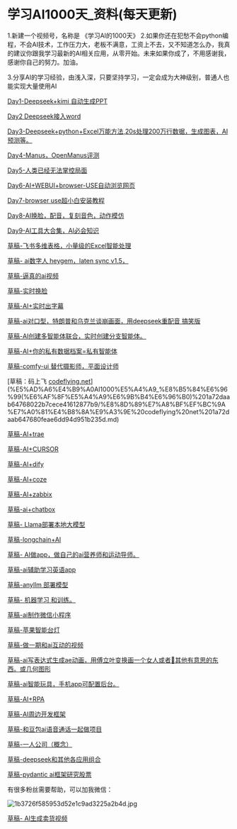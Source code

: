 # 学习AI1000天_资料(每天更新)

1.新建一个视频号，名称是 《学习AI的1000天》
2.如果你还在犯愁不会python编程，不会AI技术，工作压力大，老板不满意，工资上不去，又不知道怎么办，我真的建议你跟我学习最新的AI相关应用，从零开始。未来如果你成了，不用感谢我，感谢你自己的努力。加油。

3.分享AI的学习经验，由浅入深，只要坚持学习，一定会成为大神级别，普通人也能实现大量使用AI

[Day1-Deepseek+kimi 自动生成PPT ](%E5%AD%A6%E4%B9%A0AI1000%E5%A4%A9_%E8%B5%84%E6%96%99(%E6%AF%8F%E5%A4%A9%E6%9B%B4%E6%96%B0)%201a72daab64768022b7cece41612877b9/Day1-Deepseek+kimi%20%E8%87%AA%E5%8A%A8%E7%94%9F%E6%88%90PPT%201a72daab64768066b4b7ffc9704083d0.md)

[Day2 Deepseek接入word ](%E5%AD%A6%E4%B9%A0AI1000%E5%A4%A9_%E8%B5%84%E6%96%99(%E6%AF%8F%E5%A4%A9%E6%9B%B4%E6%96%B0)%201a72daab64768022b7cece41612877b9/Day2%20Deepseek%E6%8E%A5%E5%85%A5word%201a72daab6476801fb901cbb62f86d111.md)

[Day3-Deepseek+python+Excel万能方法,20s处理200万行数据，生成图表，AI预测等。](%E5%AD%A6%E4%B9%A0AI1000%E5%A4%A9_%E8%B5%84%E6%96%99(%E6%AF%8F%E5%A4%A9%E6%9B%B4%E6%96%B0)%201a72daab64768022b7cece41612877b9/Day3-Deepseek+python+Excel%E4%B8%87%E8%83%BD%E6%96%B9%E6%B3%95,20s%E5%A4%84%E7%90%86200%E4%B8%87%E8%A1%8C%E6%95%B0%E6%8D%AE%EF%BC%8C%E7%94%9F%E6%88%90%E5%9B%BE%E8%A1%A8%EF%BC%8CA%201a92daab6476808691b0df080576f91e.md)

[Day4-Manus，OpenManus评测](%E5%AD%A6%E4%B9%A0AI1000%E5%A4%A9_%E8%B5%84%E6%96%99(%E6%AF%8F%E5%A4%A9%E6%9B%B4%E6%96%B0)%201a72daab64768022b7cece41612877b9/Day4-Manus%EF%BC%8COpenManus%E8%AF%84%E6%B5%8B%201b02daab647680acb02ae8648a1fcd4b.md)

[Day5-人类已经无法掌控局面](%E5%AD%A6%E4%B9%A0AI1000%E5%A4%A9_%E8%B5%84%E6%96%99(%E6%AF%8F%E5%A4%A9%E6%9B%B4%E6%96%B0)%201a72daab64768022b7cece41612877b9/Day5-%E4%BA%BA%E7%B1%BB%E5%B7%B2%E7%BB%8F%E6%97%A0%E6%B3%95%E6%8E%8C%E6%8E%A7%E5%B1%80%E9%9D%A2%201b92daab647680a7aa67ef0dcd7c9310.md)

[Day6-AI+WEBUI+browser-USE自动浏览网页](%E5%AD%A6%E4%B9%A0AI1000%E5%A4%A9_%E8%B5%84%E6%96%99(%E6%AF%8F%E5%A4%A9%E6%9B%B4%E6%96%B0)%201a72daab64768022b7cece41612877b9/Day6-AI+WEBUI+browser-USE%E8%87%AA%E5%8A%A8%E6%B5%8F%E8%A7%88%E7%BD%91%E9%A1%B5%201a92daab647680d19c7ae2706c8d46da.md)

[Day7-browser use超小白安装教程](%E5%AD%A6%E4%B9%A0AI1000%E5%A4%A9_%E8%B5%84%E6%96%99(%E6%AF%8F%E5%A4%A9%E6%9B%B4%E6%96%B0)%201a72daab64768022b7cece41612877b9/Day7-browser%20use%E8%B6%85%E5%B0%8F%E7%99%BD%E5%AE%89%E8%A3%85%E6%95%99%E7%A8%8B%201b72daab647680ba90fff52abf1da6e0.md)

[Day8-AI换脸，配音，复刻音色，动作模仿](%E5%AD%A6%E4%B9%A0AI1000%E5%A4%A9_%E8%B5%84%E6%96%99(%E6%AF%8F%E5%A4%A9%E6%9B%B4%E6%96%B0)%201a72daab64768022b7cece41612877b9/Day8-AI%E6%8D%A2%E8%84%B8%EF%BC%8C%E9%85%8D%E9%9F%B3%EF%BC%8C%E5%A4%8D%E5%88%BB%E9%9F%B3%E8%89%B2%EF%BC%8C%E5%8A%A8%E4%BD%9C%E6%A8%A1%E4%BB%BF%201b72daab64768055a05ece46e31ca8d9.md)

[Day9-AI工具大合集，AI必会知识](%E5%AD%A6%E4%B9%A0AI1000%E5%A4%A9_%E8%B5%84%E6%96%99(%E6%AF%8F%E5%A4%A9%E6%9B%B4%E6%96%B0)%201a72daab64768022b7cece41612877b9/Day9-AI%E5%B7%A5%E5%85%B7%E5%A4%A7%E5%90%88%E9%9B%86%EF%BC%8CAI%E5%BF%85%E4%BC%9A%E7%9F%A5%E8%AF%86%201b62daab647680ccabecc31511746402.md)

[草稿-飞书多维表格，小量级的Excel智能处理](%E5%AD%A6%E4%B9%A0AI1000%E5%A4%A9_%E8%B5%84%E6%96%99(%E6%AF%8F%E5%A4%A9%E6%9B%B4%E6%96%B0)%201a72daab64768022b7cece41612877b9/%E8%8D%89%E7%A8%BF-%E9%A3%9E%E4%B9%A6%E5%A4%9A%E7%BB%B4%E8%A1%A8%E6%A0%BC%EF%BC%8C%E5%B0%8F%E9%87%8F%E7%BA%A7%E7%9A%84Excel%E6%99%BA%E8%83%BD%E5%A4%84%E7%90%86%201aa2daab647680e7b5c8d85dbbceef4b.md)

[草稿- ai数字人 heygem，laten sync v1.5，](%E5%AD%A6%E4%B9%A0AI1000%E5%A4%A9_%E8%B5%84%E6%96%99(%E6%AF%8F%E5%A4%A9%E6%9B%B4%E6%96%B0)%201a72daab64768022b7cece41612877b9/%E8%8D%89%E7%A8%BF-%20ai%E6%95%B0%E5%AD%97%E4%BA%BA%20heygem%EF%BC%8Claten%20sync%20v1%205%EF%BC%8C%201b82daab647680d09bcdeb7d721adc56.md)

[草稿-逼真的ai视频](%E5%AD%A6%E4%B9%A0AI1000%E5%A4%A9_%E8%B5%84%E6%96%99(%E6%AF%8F%E5%A4%A9%E6%9B%B4%E6%96%B0)%201a72daab64768022b7cece41612877b9/%E8%8D%89%E7%A8%BF-%E9%80%BC%E7%9C%9F%E7%9A%84ai%E8%A7%86%E9%A2%91%201ac2daab647680e083bffaa0ed5ef685.md)

[草稿-实时换脸](%E5%AD%A6%E4%B9%A0AI1000%E5%A4%A9_%E8%B5%84%E6%96%99(%E6%AF%8F%E5%A4%A9%E6%9B%B4%E6%96%B0)%201a72daab64768022b7cece41612877b9/%E8%8D%89%E7%A8%BF-%E5%AE%9E%E6%97%B6%E6%8D%A2%E8%84%B8%201a72daab647680f8a30be91e984f29b6.md)

[草稿-AI+实时出字幕](%E5%AD%A6%E4%B9%A0AI1000%E5%A4%A9_%E8%B5%84%E6%96%99(%E6%AF%8F%E5%A4%A9%E6%9B%B4%E6%96%B0)%201a72daab64768022b7cece41612877b9/%E8%8D%89%E7%A8%BF-AI+%E5%AE%9E%E6%97%B6%E5%87%BA%E5%AD%97%E5%B9%95%201ac2daab6476804bbc21fc6a2fc7cd1b.md)

[草稿-ai对口型，特朗普和乌克兰谈崩画面，用deepseek重配音 搞笑版](%E5%AD%A6%E4%B9%A0AI1000%E5%A4%A9_%E8%B5%84%E6%96%99(%E6%AF%8F%E5%A4%A9%E6%9B%B4%E6%96%B0)%201a72daab64768022b7cece41612877b9/%E8%8D%89%E7%A8%BF-ai%E5%AF%B9%E5%8F%A3%E5%9E%8B%EF%BC%8C%E7%89%B9%E6%9C%97%E6%99%AE%E5%92%8C%E4%B9%8C%E5%85%8B%E5%85%B0%E8%B0%88%E5%B4%A9%E7%94%BB%E9%9D%A2%EF%BC%8C%E7%94%A8deepseek%E9%87%8D%E9%85%8D%E9%9F%B3%20%E6%90%9E%E7%AC%91%E7%89%88%201a92daab6476806da227eb3692471aa3.md)

[草稿-AI创建多智能体联合，实时创建分支智能体。](%E5%AD%A6%E4%B9%A0AI1000%E5%A4%A9_%E8%B5%84%E6%96%99(%E6%AF%8F%E5%A4%A9%E6%9B%B4%E6%96%B0)%201a72daab64768022b7cece41612877b9/%E8%8D%89%E7%A8%BF-AI%E5%88%9B%E5%BB%BA%E5%A4%9A%E6%99%BA%E8%83%BD%E4%BD%93%E8%81%94%E5%90%88%EF%BC%8C%E5%AE%9E%E6%97%B6%E5%88%9B%E5%BB%BA%E5%88%86%E6%94%AF%E6%99%BA%E8%83%BD%E4%BD%93%E3%80%82%201af2daab6476804e808fc7996ca06963.md)

[草稿-AI+你的私有数据档案=私有智能体](%E5%AD%A6%E4%B9%A0AI1000%E5%A4%A9_%E8%B5%84%E6%96%99(%E6%AF%8F%E5%A4%A9%E6%9B%B4%E6%96%B0)%201a72daab64768022b7cece41612877b9/%E8%8D%89%E7%A8%BF-AI+%E4%BD%A0%E7%9A%84%E7%A7%81%E6%9C%89%E6%95%B0%E6%8D%AE%E6%A1%A3%E6%A1%88=%E7%A7%81%E6%9C%89%E6%99%BA%E8%83%BD%E4%BD%93%201a92daab647680e69bacc635ab2f9f53.md)

[草稿-comfy-ui 替代摄影师，平面设计师](%E5%AD%A6%E4%B9%A0AI1000%E5%A4%A9_%E8%B5%84%E6%96%99(%E6%AF%8F%E5%A4%A9%E6%9B%B4%E6%96%B0)%201a72daab64768022b7cece41612877b9/%E8%8D%89%E7%A8%BF-comfy-ui%20%E6%9B%BF%E4%BB%A3%E6%91%84%E5%BD%B1%E5%B8%88%EF%BC%8C%E5%B9%B3%E9%9D%A2%E8%AE%BE%E8%AE%A1%E5%B8%88%201a92daab6476801984e1f7524cb5fb31.md)

[草稿：码上飞 [codeflying.net](http://codeflying.net/)](%E5%AD%A6%E4%B9%A0AI1000%E5%A4%A9_%E8%B5%84%E6%96%99(%E6%AF%8F%E5%A4%A9%E6%9B%B4%E6%96%B0)%201a72daab64768022b7cece41612877b9/%E8%8D%89%E7%A8%BF%EF%BC%9A%E7%A0%81%E4%B8%8A%E9%A3%9E%20codeflying%20net%201a72daab647680feae6dd94d951b235d.md)

[草稿-AI+trae](%E5%AD%A6%E4%B9%A0AI1000%E5%A4%A9_%E8%B5%84%E6%96%99(%E6%AF%8F%E5%A4%A9%E6%9B%B4%E6%96%B0)%201a72daab64768022b7cece41612877b9/%E8%8D%89%E7%A8%BF-AI+trae%201b62daab64768021922ae3e2cbe70078.md)

[草稿-AI+CURSOR](%E5%AD%A6%E4%B9%A0AI1000%E5%A4%A9_%E8%B5%84%E6%96%99(%E6%AF%8F%E5%A4%A9%E6%9B%B4%E6%96%B0)%201a72daab64768022b7cece41612877b9/%E8%8D%89%E7%A8%BF-AI+CURSOR%201a92daab647680299624f34242a53bb9.md)

[草稿-AI+dify](%E5%AD%A6%E4%B9%A0AI1000%E5%A4%A9_%E8%B5%84%E6%96%99(%E6%AF%8F%E5%A4%A9%E6%9B%B4%E6%96%B0)%201a72daab64768022b7cece41612877b9/%E8%8D%89%E7%A8%BF-AI+dify%201a92daab647680d88532d8d780fd748d.md)

[草稿-AI+coze](%E5%AD%A6%E4%B9%A0AI1000%E5%A4%A9_%E8%B5%84%E6%96%99(%E6%AF%8F%E5%A4%A9%E6%9B%B4%E6%96%B0)%201a72daab64768022b7cece41612877b9/%E8%8D%89%E7%A8%BF-AI+coze%201a92daab647680c99826d1f138e8ff36.md)

[草稿-AI+zabbix](%E5%AD%A6%E4%B9%A0AI1000%E5%A4%A9_%E8%B5%84%E6%96%99(%E6%AF%8F%E5%A4%A9%E6%9B%B4%E6%96%B0)%201a72daab64768022b7cece41612877b9/%E8%8D%89%E7%A8%BF-AI+zabbix%201a92daab647680509f32dff067228eb2.md)

[草稿-ai+chatbox](%E5%AD%A6%E4%B9%A0AI1000%E5%A4%A9_%E8%B5%84%E6%96%99(%E6%AF%8F%E5%A4%A9%E6%9B%B4%E6%96%B0)%201a72daab64768022b7cece41612877b9/%E8%8D%89%E7%A8%BF-ai+chatbox%201a92daab647680b49772ed91870586b9.md)

[草稿- Llama部署本地大模型](%E5%AD%A6%E4%B9%A0AI1000%E5%A4%A9_%E8%B5%84%E6%96%99(%E6%AF%8F%E5%A4%A9%E6%9B%B4%E6%96%B0)%201a72daab64768022b7cece41612877b9/%E8%8D%89%E7%A8%BF-%20Llama%E9%83%A8%E7%BD%B2%E6%9C%AC%E5%9C%B0%E5%A4%A7%E6%A8%A1%E5%9E%8B%201a92daab64768096943ec82c5cb6032d.md)

[草稿-longchain+AI](%E5%AD%A6%E4%B9%A0AI1000%E5%A4%A9_%E8%B5%84%E6%96%99(%E6%AF%8F%E5%A4%A9%E6%9B%B4%E6%96%B0)%201a72daab64768022b7cece41612877b9/%E8%8D%89%E7%A8%BF-longchain+AI%201a92daab647680098d66fd9c1196f91d.md)

[草稿- AI做app，做自己的ai营养师和运动导师。](%E5%AD%A6%E4%B9%A0AI1000%E5%A4%A9_%E8%B5%84%E6%96%99(%E6%AF%8F%E5%A4%A9%E6%9B%B4%E6%96%B0)%201a72daab64768022b7cece41612877b9/%E8%8D%89%E7%A8%BF-%20AI%E5%81%9Aapp%EF%BC%8C%E5%81%9A%E8%87%AA%E5%B7%B1%E7%9A%84ai%E8%90%A5%E5%85%BB%E5%B8%88%E5%92%8C%E8%BF%90%E5%8A%A8%E5%AF%BC%E5%B8%88%E3%80%82%201aa2daab6476803b9ba6d96519da8b6c.md)

[草稿-ai辅助学习英语app](%E5%AD%A6%E4%B9%A0AI1000%E5%A4%A9_%E8%B5%84%E6%96%99(%E6%AF%8F%E5%A4%A9%E6%9B%B4%E6%96%B0)%201a72daab64768022b7cece41612877b9/%E8%8D%89%E7%A8%BF-ai%E8%BE%85%E5%8A%A9%E5%AD%A6%E4%B9%A0%E8%8B%B1%E8%AF%ADapp%201aa2daab647680e7abeed587ecae3e90.md)

[草稿-anyllm 部署模型](%E5%AD%A6%E4%B9%A0AI1000%E5%A4%A9_%E8%B5%84%E6%96%99(%E6%AF%8F%E5%A4%A9%E6%9B%B4%E6%96%B0)%201a72daab64768022b7cece41612877b9/%E8%8D%89%E7%A8%BF-anyllm%20%E9%83%A8%E7%BD%B2%E6%A8%A1%E5%9E%8B%201ab2daab6476805cad09d2e7f68bac60.md)

[草稿- 机器学习 和训练。 ](%E5%AD%A6%E4%B9%A0AI1000%E5%A4%A9_%E8%B5%84%E6%96%99(%E6%AF%8F%E5%A4%A9%E6%9B%B4%E6%96%B0)%201a72daab64768022b7cece41612877b9/%E8%8D%89%E7%A8%BF-%20%E6%9C%BA%E5%99%A8%E5%AD%A6%E4%B9%A0%20%E5%92%8C%E8%AE%AD%E7%BB%83%E3%80%82%201ab2daab647680febf0ed68378a70d56.md)

[草稿-ai制作微信小程序](%E5%AD%A6%E4%B9%A0AI1000%E5%A4%A9_%E8%B5%84%E6%96%99(%E6%AF%8F%E5%A4%A9%E6%9B%B4%E6%96%B0)%201a72daab64768022b7cece41612877b9/%E8%8D%89%E7%A8%BF-ai%E5%88%B6%E4%BD%9C%E5%BE%AE%E4%BF%A1%E5%B0%8F%E7%A8%8B%E5%BA%8F%201ac2daab647680828ddbda76dcf18dca.md)

[草稿-苹果智能台灯](%E5%AD%A6%E4%B9%A0AI1000%E5%A4%A9_%E8%B5%84%E6%96%99(%E6%AF%8F%E5%A4%A9%E6%9B%B4%E6%96%B0)%201a72daab64768022b7cece41612877b9/%E8%8D%89%E7%A8%BF-%E8%8B%B9%E6%9E%9C%E6%99%BA%E8%83%BD%E5%8F%B0%E7%81%AF%201ad2daab647680bb8237f0c4ba5bef4e.md)

[草稿-做一期和ai互动的视频](%E5%AD%A6%E4%B9%A0AI1000%E5%A4%A9_%E8%B5%84%E6%96%99(%E6%AF%8F%E5%A4%A9%E6%9B%B4%E6%96%B0)%201a72daab64768022b7cece41612877b9/%E8%8D%89%E7%A8%BF-%E5%81%9A%E4%B8%80%E6%9C%9F%E5%92%8Cai%E4%BA%92%E5%8A%A8%E7%9A%84%E8%A7%86%E9%A2%91%201ad2daab6476806b9256d5b0ebf769bb.md)

[草稿-ai写表达式生成ae动画，用傅立叶变换画一个女人或者🤔其他有意思的东西。或几何图形](%E5%AD%A6%E4%B9%A0AI1000%E5%A4%A9_%E8%B5%84%E6%96%99(%E6%AF%8F%E5%A4%A9%E6%9B%B4%E6%96%B0)%201a72daab64768022b7cece41612877b9/%E8%8D%89%E7%A8%BF-ai%E5%86%99%E8%A1%A8%E8%BE%BE%E5%BC%8F%E7%94%9F%E6%88%90ae%E5%8A%A8%E7%94%BB%EF%BC%8C%E7%94%A8%E5%82%85%E7%AB%8B%E5%8F%B6%E5%8F%98%E6%8D%A2%E7%94%BB%E4%B8%80%E4%B8%AA%E5%A5%B3%E4%BA%BA%E6%88%96%E8%80%85%F0%9F%A4%94%E5%85%B6%E4%BB%96%E6%9C%89%E6%84%8F%E6%80%9D%E7%9A%84%E4%B8%9C%E8%A5%BF%E3%80%82%E6%88%96%E5%87%A0%E4%BD%95%E5%9B%BE%E5%BD%A2%201ad2daab647680c2b8aad2340c13aba6.md)

[草稿-ai智能玩具，手机app可配置后台。](%E5%AD%A6%E4%B9%A0AI1000%E5%A4%A9_%E8%B5%84%E6%96%99(%E6%AF%8F%E5%A4%A9%E6%9B%B4%E6%96%B0)%201a72daab64768022b7cece41612877b9/%E8%8D%89%E7%A8%BF-ai%E6%99%BA%E8%83%BD%E7%8E%A9%E5%85%B7%EF%BC%8C%E6%89%8B%E6%9C%BAapp%E5%8F%AF%E9%85%8D%E7%BD%AE%E5%90%8E%E5%8F%B0%E3%80%82%201ae2daab64768002b6f0c8dec93e84a7.md)

[草稿-AI+RPA](%E5%AD%A6%E4%B9%A0AI1000%E5%A4%A9_%E8%B5%84%E6%96%99(%E6%AF%8F%E5%A4%A9%E6%9B%B4%E6%96%B0)%201a72daab64768022b7cece41612877b9/%E8%8D%89%E7%A8%BF-AI+RPA%201b02daab64768012a318dad4bebd5cf8.md)

[草稿-AI周边开发框架](%E5%AD%A6%E4%B9%A0AI1000%E5%A4%A9_%E8%B5%84%E6%96%99(%E6%AF%8F%E5%A4%A9%E6%9B%B4%E6%96%B0)%201a72daab64768022b7cece41612877b9/%E8%8D%89%E7%A8%BF-AI%E5%91%A8%E8%BE%B9%E5%BC%80%E5%8F%91%E6%A1%86%E6%9E%B6%201b62daab647680739e49f99067d08609.md)

[草稿-和豆包ai语音通话一起做项目](%E5%AD%A6%E4%B9%A0AI1000%E5%A4%A9_%E8%B5%84%E6%96%99(%E6%AF%8F%E5%A4%A9%E6%9B%B4%E6%96%B0)%201a72daab64768022b7cece41612877b9/%E8%8D%89%E7%A8%BF-%E5%92%8C%E8%B1%86%E5%8C%85ai%E8%AF%AD%E9%9F%B3%E9%80%9A%E8%AF%9D%E4%B8%80%E8%B5%B7%E5%81%9A%E9%A1%B9%E7%9B%AE%201b82daab64768085b1caf571c4c419da.md)

[草稿-一人公司（概念）](%E5%AD%A6%E4%B9%A0AI1000%E5%A4%A9_%E8%B5%84%E6%96%99(%E6%AF%8F%E5%A4%A9%E6%9B%B4%E6%96%B0)%201a72daab64768022b7cece41612877b9/%E8%8D%89%E7%A8%BF-%E4%B8%80%E4%BA%BA%E5%85%AC%E5%8F%B8%EF%BC%88%E6%A6%82%E5%BF%B5%EF%BC%89%201b92daab6476809ea764e132799b4d3c.md)

[草稿-deepseek和其他各应用组合](%E5%AD%A6%E4%B9%A0AI1000%E5%A4%A9_%E8%B5%84%E6%96%99(%E6%AF%8F%E5%A4%A9%E6%9B%B4%E6%96%B0)%201a72daab64768022b7cece41612877b9/%E8%8D%89%E7%A8%BF-deepseek%E5%92%8C%E5%85%B6%E4%BB%96%E5%90%84%E5%BA%94%E7%94%A8%E7%BB%84%E5%90%88%201ba2daab647680c1bfb6eb44e4159c75.md)

[草稿-pydantic ai框架研究股票](%E5%AD%A6%E4%B9%A0AI1000%E5%A4%A9_%E8%B5%84%E6%96%99(%E6%AF%8F%E5%A4%A9%E6%9B%B4%E6%96%B0)%201a72daab64768022b7cece41612877b9/%E8%8D%89%E7%A8%BF-pydantic%20ai%E6%A1%86%E6%9E%B6%E7%A0%94%E7%A9%B6%E8%82%A1%E7%A5%A8%201ba2daab6476802d83cbfe2b5a8a0894.md)

有很多粉丝需要帮助，可以加我微信：

![1b3726f585953d52e1c9ad3225a2b4d.jpg](%E5%AD%A6%E4%B9%A0AI1000%E5%A4%A9_%E8%B5%84%E6%96%99(%E6%AF%8F%E5%A4%A9%E6%9B%B4%E6%96%B0)%201a72daab64768022b7cece41612877b9/1b3726f585953d52e1c9ad3225a2b4d.jpg)

[草稿- AI生成卖货视频](%E5%AD%A6%E4%B9%A0AI1000%E5%A4%A9_%E8%B5%84%E6%96%99(%E6%AF%8F%E5%A4%A9%E6%9B%B4%E6%96%B0)%201a72daab64768022b7cece41612877b9/%E8%8D%89%E7%A8%BF-%20AI%E7%94%9F%E6%88%90%E5%8D%96%E8%B4%A7%E8%A7%86%E9%A2%91%201bc2daab6476806490bad1db8193161a.md)
